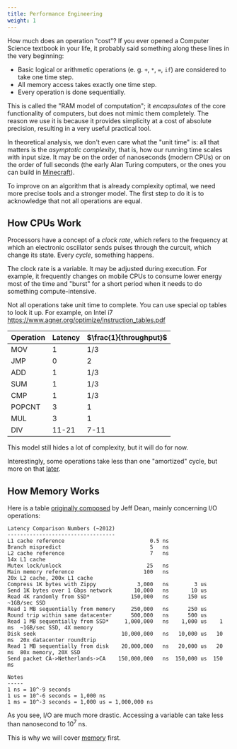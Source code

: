 ```yaml
---
title: Performance Engineering
weight: 1
---
```


How much does an operation "cost"? If you ever opened a Computer Science textbook in your life, it probably said something along these lines in the very beginning:

* Basic logical or arithmetic operations (e. g. `+`, `*`, `=`, `if`) are considered to take one time step.
* All memory access takes exactly one time step.
* Every operation is done sequentially.

This is called the "RAM model of computation"; it *encapsulates* of the core functionality of computers, but does not mimic them completely. The reason we use it is because it provides simplicity at a cost of absolute precision, resulting in a very useful practical tool.

In theoretical analysis, we don't even care what the "unit time" is: all that matters is the *asymptotic complexity*, that is, how our running time scales with input size. It may be on the order of nanoseconds (modern CPUs) or on the order of full seconds (the early Alan Turing computers, or the ones you can build in [Minecraft](https://www.youtube.com/watch?v=SbO0tqH8f5I)). 

To improve on an algorithm that is already complexity optimal, we need more precise tools and a stronger model. The first step to do it is to acknowledge that not all operations are equal.

## How CPUs Work

Processors have a concept of a *clock rate*, which refers to the frequency at which an electronic oscillator sends pulses through the curcuit, which change its state. Every *cycle*, something happens.

The clock rate is a variable. It may be adjusted during execution. For example, it frequently changes on mobile CPUs to consume lower energy most of the time and "burst" for a short period when it needs to do something compute-intensive.

Not all operations take unit time to complete. You can use special op tables to look it up. For example, on Intel i7
https://www.agner.org/optimize/instruction_tables.pdf

| Operation | Latency | $\frac{1}{throughput}$ |
| --------- | ------- |:------------ |
| MOV       | 1       | 1/3          |
| JMP       | 0       | 2            |
| ADD       | 1       | 1/3          |
| SUM       | 1       | 1/3          |
| CMP       | 1       | 1/3          |
| POPCNT    | 3       | 1            |
| MUL       | 3       | 1            |
| DIV       | 11-21   | 7-11         |

This model still hides a lot of complexity, but it will do for now.

Interestingly, some operations take less than one "amortized" cycle, but more on that [later](pipelining).

## How Memory Works

Here is a table [originally composed](https://gist.github.com/jboner/2841832) by Jeff Dean, mainly concerning I/O operations:

```
Latency Comparison Numbers (~2012)
----------------------------------
L1 cache reference                           0.5 ns
Branch mispredict                            5   ns
L2 cache reference                           7   ns                      14x L1 cache
Mutex lock/unlock                           25   ns
Main memory reference                      100   ns                      20x L2 cache, 200x L1 cache
Compress 1K bytes with Zippy             3,000   ns        3 us
Send 1K bytes over 1 Gbps network       10,000   ns       10 us
Read 4K randomly from SSD*             150,000   ns      150 us          ~1GB/sec SSD
Read 1 MB sequentially from memory     250,000   ns      250 us
Round trip within same datacenter      500,000   ns      500 us
Read 1 MB sequentially from SSD*     1,000,000   ns    1,000 us    1 ms  ~1GB/sec SSD, 4X memory
Disk seek                           10,000,000   ns   10,000 us   10 ms  20x datacenter roundtrip
Read 1 MB sequentially from disk    20,000,000   ns   20,000 us   20 ms  80x memory, 20X SSD
Send packet CA->Netherlands->CA    150,000,000   ns  150,000 us  150 ms

Notes
-----
1 ns = 10^-9 seconds
1 us = 10^-6 seconds = 1,000 ns
1 ms = 10^-3 seconds = 1,000 us = 1,000,000 ns
```

As you see, I/O are much more drastic. Accessing a variable can take less than nanosecond to $10^7$ ns.

This is why we will cover [memory](memory-model) first.
